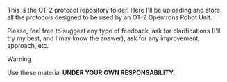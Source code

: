 This is the OT-2 protocol repository folder. Here I'll be uploading and store all the protocols designed to be used by an OT-2 Opentrons Robot Unit.

Please, feel free to suggest any type of feedback, ask for clarifications (I'll try my best, and I may know the answer), ask for any improvement, approach, etc.

> [!WARNING]
> Use these material **UNDER YOUR OWN RESPONSABILITY**.
